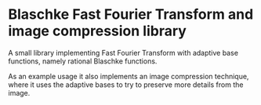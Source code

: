 # Blaschke Fast Fourier Transform and image compression library

A small library implementing Fast Fourier Transform with adaptive base functions, namely rational Blaschke functions.

As an example usage it also implements an image compression technique, where it uses the adaptive bases to try to preserve more details from the image.